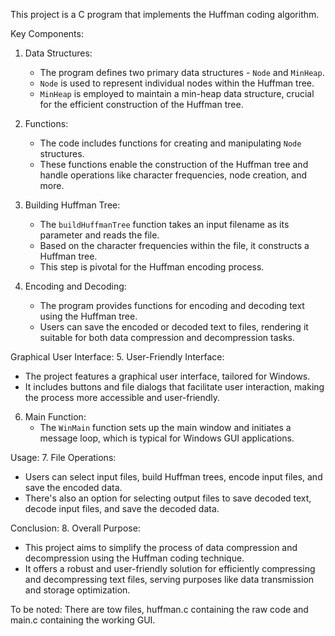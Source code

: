 This project is a C program that implements the Huffman coding algorithm.

Key Components:
1. Data Structures: 
   - The program defines two primary data structures - `Node` and `MinHeap`.
   - `Node` is used to represent individual nodes within the Huffman tree.
   - `MinHeap` is employed to maintain a min-heap data structure, crucial for the efficient construction of the Huffman tree.

2. Functions:
   - The code includes functions for creating and manipulating `Node` structures.
   - These functions enable the construction of the Huffman tree and handle operations like character frequencies, node creation, and more.

3. Building Huffman Tree:
   - The `buildHuffmanTree` function takes an input filename as its parameter and reads the file.
   - Based on the character frequencies within the file, it constructs a Huffman tree.
   - This step is pivotal for the Huffman encoding process.

4. Encoding and Decoding:
   - The program provides functions for encoding and decoding text using the Huffman tree.
   - Users can save the encoded or decoded text to files, rendering it suitable for both data compression and decompression tasks.

Graphical User Interface:
5. User-Friendly Interface:
   - The project features a graphical user interface, tailored for Windows.
   - It includes buttons and file dialogs that facilitate user interaction, making the process more accessible and user-friendly.

6. Main Function:
   - The `WinMain` function sets up the main window and initiates a message loop, which is typical for Windows GUI applications.

Usage:
7. File Operations:
   - Users can select input files, build Huffman trees, encode input files, and save the encoded data.
   - There's also an option for selecting output files to save decoded text, decode input files, and save the decoded data.

Conclusion:
8. Overall Purpose:
   - This project aims to simplify the process of data compression and decompression using the Huffman coding technique.
   - It offers a robust and user-friendly solution for efficiently compressing and decompressing text files, serving purposes like data transmission and storage optimization.

To be noted: There are tow files, huffman.c containing the raw code and main.c containing the working GUI.
